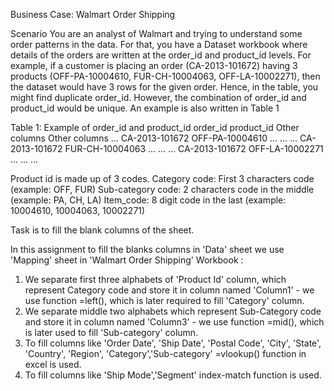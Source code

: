 Business Case: Walmart Order Shipping

Scenario
You are an analyst of Walmart and trying to understand some order patterns in the data. For that, you have a Dataset workbook where details of the orders are written at
the order_id and product_id levels. For example, if a customer is placing an order (CA-2013-101672) having 3 products (OFF-PA-10004610, FUR-CH-10004063, OFF-LA-10002271), 
then the dataset would have 3 rows for the given order. Hence, in the table, you might find duplicate order_id. However, the combination of order_id and product_id would be unique. 
An example is also written in Table 1

Table 1: Example of order_id and product_id
order_id product_id Other columns Other columns …
CA-2013-101672 OFF-PA-10004610 … … …
CA-2013-101672 FUR-CH-10004063 … … …
CA-2013-101672 OFF-LA-10002271 … … …

Product id is made up of 3 codes.
Category code: First 3 characters code (example: OFF, FUR)
Sub-category code: 2 characters code in the middle (example: PA, CH, LA)
Item_code: 8 digit code in the last (example: 10004610, 10004063, 10002271)

Task is to fill the blank columns of the sheet.

In this assignment to fill the blanks columns in 'Data' sheet we use 'Mapping' sheet in 'Walmart Order Shipping' Workbook : 
1. We separate first three alphabets of 'Product Id' column, which represent Category code and store it in column named 'Column1' - we use function =left(), which is later required to fill 'Category' column.
2. We separate middle two alphabets which represent Sub-Category code and store it in column named 'Column3' - we use function =mid(), which is later used to fill 'Sub-category' column.
3. To fill columns like 'Order Date', 'Ship Date', 'Postal Code', 'City', 'State', 'Country', 'Region', 'Category','Sub-category' =vlookup() function in excel is used.
4. To fill columns like 'Ship Mode','Segment' index-match function is used.
